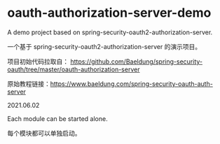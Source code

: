 # oauth-authorization-server-demo
A demo project based on spring-security-oauth2-authorization-server. 

一个基于 spring-security-oauth2-authorization-server 的演示项目。



项目初始代码拉取自： https://github.com/Baeldung/spring-security-oauth/tree/master/oauth-authorization-server 

原始教程链接：https://www.baeldung.com/spring-security-oauth-auth-server



2021.06.02

Each module can be started alone.

每个模块都可以单独启动。

